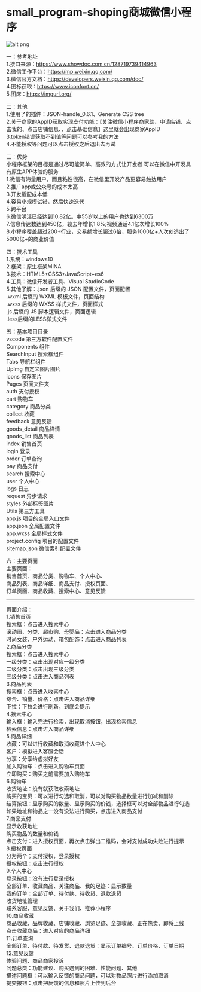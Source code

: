 
# small_program-shoping商城微信小程序  

<span style="color:#333333">![alt png](http://static.runoob.com/images/runoob-logo.png)    

一：参考地址  
1.接口来源：https://www.showdoc.com.cn/128719739414963  
2.微信工作平台：https://mp.weixin.qq.com/  
3.微信官方文档：https://developers.weixin.qq.com/doc/  
4.图标获取：https://www.iconfont.cn/  
5.图床：https://imgurl.org/  

二：其他  
1.使用了的插件：JSON-handle_0.6.1、Generate CSS tree  
2.关于商家的AppID获取实现支付功能：【关注微信小程序商家助、申请店铺、点击我的、点击店铺信息、、点击基础信息】这里就会出现商家AppID  
3.token错误获取不到值等问题可以参考我的方法  
4.不能授权等问题可以点击授权之后退出去再试  

三：优势  
小程序框架的目标是通过尽可能简单、高效的方式让开发者 可以在微信中开发具有原生APP体验的服务  
1.微信有海量用户，而且粘性很高，在微信里开发产品更容易触达用户  
2.推广app或公众号的成本太高  
3.开发适配成本低  
4.容易小规模试错，然后快速迭代  
5.跨平台  
6.微信明活已经达到10.82亿。中55岁以上的用户也达到6300万  
7.信息传达数达到450亿，较去年增长1 8%;视频通话4.1亿次增长100%  
8.小程序覆盖超过200+行业，交易额增长超过6倍，服务1000亿+人次创造出了5000亿+的商业价值  


四：技术工具  
1.系统：windows10  
2.框架：原生框架MINA   
3.技术：HTML5+CSS3+JavaScript+es6  
4.工具：微信开发者工具、Visual StudioCode  
5.其他了解：.json 后缀的 JSON 配置文件，页面配置  
	.wxml 后缀的 WXML 模板文件，页面结构  
	.wxss 后缀的 WXSS 样式文件，页面样式  
	.js 后缀的 JS 脚本逻辑文件，页面逻辑  
	.less后缀的LESS样式文件  

五：基本项目目录  
vscode 第三方软件配置文件  
Components 组件  
	SearchInput 搜索框组件  
	Tabs 导航栏组件  
	UpImg 自定义图片图片  
icons 保存图片  
Pages 页面文件夹  
	auth 支付授权  
	cart 购物车  
	category 商品分类  
	collect 收藏  
	feedback 意见反馈  
	goods_detail 商品详情  
	goods_list 商品列表  
	index 销售首页  
	login 登录  
	order 订单查询  
	pay 商品支付  
	search 搜索中心  
	user 个人中心  
	logs 日志  
request 异步请求  
styles 外部标签图片  
Utils 第三方工具  
app.js 项目的全局入口文件  
app.json 全局配置文件  
app.wxss 全局样式文件  
project.config 项目的配置文件  
sitemap.json 微信索引配置文件	  

六：主要页面  
主要页面：  
	销售首页、商品分类、购物车、个人中心、  
	商品列表、商品详细、商品支付、授权页面、  
	订单页面、商品收藏、搜索中心、意见反馈     

---
页面介绍：  
	1.销售首页  
		搜索框：点击进入搜索中心  
		滚动图、分类、超市购、母婴品：点击进入商品分类  
		时尚女装、户外运动、箱包配饰：点击进入商品列表  
	2.商品分类  
		搜索框：点击进入搜索中心  
		一级分类：点击出现对应一级分类  
		二级分类：点击出现三级分类  
		三级分类：点击进入商品列表  
	3.商品列表  
		搜索框：点击进入收索中心  
		综合、销量、价格：点击进入商品详细  
		下拉：下拉会进行刷新，到底会提示  
	4.搜索中心	 
		输入框：输入完进行检索，出现取消按钮，出现检索信息  
		检索信息：点击进入商品详细  
	5.商品详细  
		收藏：可以进行收藏和取消收藏进个人中心  
		客户：模拟进入客服会话  
		分享：分享给虚拟好友  
		加入购物车：点击进入购物车页面  
		立即购买：购买之前需要加入购物车  
	6.购物车  
		收货地址：没有就获取收索地址  
		购买的宝贝：可以进行勾选和取消，可以对购买物品数量进行加减和删除  
		结算按钮：显示购买的数量、显示购买的价钱，选择框可以对全部物品进行勾选  
			如果地址和物品之一没有没法进行购买，点击进入商品支付  
	7.商品支付  
		显示收获地址  
		购买物品的数量和价钱  
		点击支付：进入授权页面，再次点击弹出二维码，会对支付成功失败进行提示  
	8.授权页面  
		分为两个；支付授权，登录授权  
		授权按钮：点击进行授权  
	9.个人中心  
		登录按钮：没有进行登录授权  
		全部订单、收藏商品、关注商品、我的足迹：显示数量  
		我的订单：全部订单、待付款、待收货、退款退货  
		收货地址管理  
		联系客服、意见反馈、关于我们、推荐小程序  
	10.商品收藏  
		商品收藏、品牌收藏、店铺收藏、浏览足迹、全部收藏、正在热卖、即将上线  
		点击收藏商品：进入对应的商品详细  
	11.订单查询  
		全部订单、待付款、待发货、退款退货：显示订单编号、订单价格、订单日期  
	12.意见反馈  
		体验问题、商品商家投诉  
		问题总类：功能建议、购买遇到的困难、性能问题、其他  
		描述问题框：可以输入反馈的商品问题，可以对物品照片进行添加取消  
		提交按钮：点击把反馈的信息和照片上传到后台  
